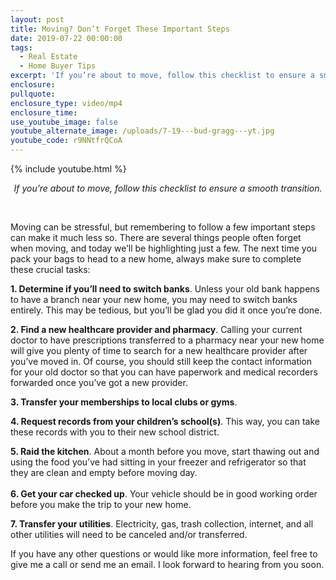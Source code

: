 ```yaml
---
layout: post
title: Moving? Don’t Forget These Important Steps
date: 2019-07-22 00:00:00
tags:
  - Real Estate
  - Home Buyer Tips
excerpt: 'If you’re about to move, follow this checklist to ensure a smooth transition.'
enclosure:
pullquote:
enclosure_type: video/mp4
enclosure_time:
use_youtube_image: false
youtube_alternate_image: /uploads/7-19---bud-gragg---yt.jpg
youtube_code: r9NNtfrQCoA
---
```


{% include youtube.html %}

<center><em>If you&rsquo;re about to move, follow this checklist to ensure a smooth transition.</em></center>

&nbsp;

Moving can be stressful, but remembering to follow a few important steps can make it much less so. There are several things people often forget when moving, and today we’ll be highlighting just a few. The next time you pack your bags to head to a new home, always make sure to complete these crucial tasks:

**1\. Determine if you’ll need to switch banks**. Unless your old bank happens to have a branch near your new home, you may need to switch banks entirely. This may be tedious, but you’ll be glad you did it once you’re done.

**2\. Find a new healthcare provider and pharmacy**. Calling your current doctor to have prescriptions transferred to a pharmacy near your new home will give you plenty of time to search for a new healthcare provider after you’ve moved in. Of course, you should still keep the contact information for your old doctor so that you can have paperwork and medical recorders forwarded once you’ve got a new provider.

**3\. Transfer your memberships to local clubs or gyms**.

**4\. Request records from your children’s school(s)**. This way, you can take these records with you to their new school district.

**5\. Raid the kitchen**. About a month before you move, start thawing out and using the food you’ve had sitting in your freezer and refrigerator so that they are clean and empty before moving day.<br>&nbsp;<br>**6\. Get your car checked up**. Your vehicle should be in good working order before you make the trip to your new home.

**7\. Transfer your utilities**. Electricity, gas, trash collection, internet, and all other utilities will need to be canceled and/or transferred.

If you have any other questions or would like more information, feel free to give me a call or send me an email. I look forward to hearing from you soon.